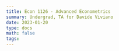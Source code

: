 ```yaml
---
title: Econ 1126 - Advanced Econometrics
summary: Undergrad, TA for Davide Viviano 
date: 2023-01-20
type: docs
math: false
tags:
---
```

<!-- [Hugo Blox Builder](https://hugoblox.com) -->
